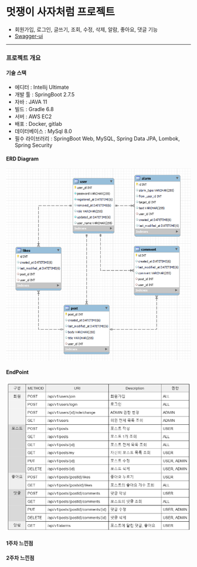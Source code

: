 # 멋쟁이 사자처럼 프로젝트
- 회원가입, 로그인, 글쓰기, 조회, 수정, 삭제, 알람, 좋아요, 댓글 기능
- [Swagger-ui](ec2-3-38-172-197.ap-northeast-2.compute.amazonaws.com:8080/swagger-ui/)
---
### 프로젝트 개요
#### 기술 스택
- 에디터 : Intellij Ultimate
- 개발 툴 : SpringBoot 2.7.5
- 자바 : JAVA 11
- 빌드 : Gradle 6.8
- 서버 : AWS EC2
- 배포 : Docker, gitlab
- 데이터베이스 : MySql 8.0
- 필수 라이브러리 : SpringBoot Web, MySQL, Spring Data JPA, Lombok, Spring Security

#### ERD Diagram
![img.png](img.png)

#### EndPoint
![img_1.png](img_1.png)

#### 1주차 느낀점

#### 2주차 느낀점
